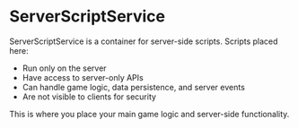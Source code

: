 # ServerScriptService

ServerScriptService is a container for server-side scripts. Scripts placed here:
- Run only on the server
- Have access to server-only APIs
- Can handle game logic, data persistence, and server events
- Are not visible to clients for security

This is where you place your main game logic and server-side functionality.